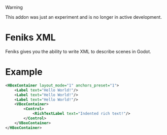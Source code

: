 > [!WARNING]  
> This addon was just an experiment and is no longer in active development.

# Feniks XML
Feniks gives you the ability to write XML to describe scenes in Godot.

# Example
```xml
<HBoxContainer layout_mode="1" anchors_preset="1">
	<Label text="Hello World!"/>
	<Label text="Hello World!"/>
	<Label text="Hello World!"/>
	<VBoxContainer>
		<Control>
			<RichTextLabel text="Indented rich text!"/>
		</Control>
	</VBoxContainer>
</HBoxContainer>
```
